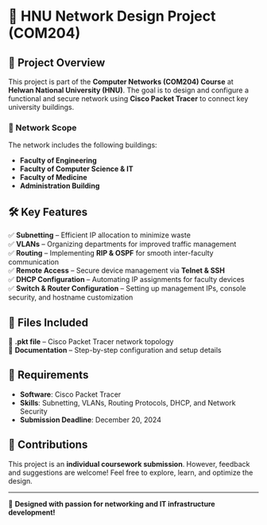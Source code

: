 # 🚀 HNU Network Design Project (COM204)

## 📌 Project Overview
This project is part of the **Computer Networks (COM204) Course** at **Helwan National University (HNU)**. The goal is to design and configure a functional and secure network using **Cisco Packet Tracer** to connect key university buildings.

### 🔹 Network Scope
The network includes the following buildings:
- **Faculty of Engineering**
- **Faculty of Computer Science & IT**
- **Faculty of Medicine**
- **Administration Building**

## 🛠 Key Features
✅ **Subnetting** – Efficient IP allocation to minimize waste  
✅ **VLANs** – Organizing departments for improved traffic management  
✅ **Routing** – Implementing **RIP & OSPF** for smooth inter-faculty communication  
✅ **Remote Access** – Secure device management via **Telnet & SSH**  
✅ **DHCP Configuration** – Automating IP assignments for faculty devices  
✅ **Switch & Router Configuration** – Setting up management IPs, console security, and hostname customization  

## 📂 Files Included
📁 **.pkt file** – Cisco Packet Tracer network topology  
📑 **Documentation** – Step-by-step configuration and setup details  

## 📜 Requirements
- **Software**: Cisco Packet Tracer  
- **Skills**: Subnetting, VLANs, Routing Protocols, DHCP, and Network Security  
- **Submission Deadline**: December 20, 2024  

## 🤝 Contributions
This project is an **individual coursework submission**. However, feedback and suggestions are welcome! Feel free to explore, learn, and optimize the design.  

---
🚀 **Designed with passion for networking and IT infrastructure development!**


